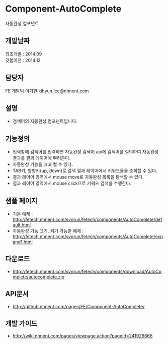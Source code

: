 Component-AutoComplete
======================

자동완성 컴포넌트

## 개발날짜
최초개발 : 2014.09<br>
깃헙이전 : 2014.12

## 담당자
FE 개발팀 이기현 <kihyun.lee@nhnent.com>

## 설명
- 검색어의 자동완성 컴포넌트입니다.

## 기능정의
- 입력창에 검색어를 입력하면 자동완성 검색어 api에 검색어를 질의하여 자동완성 결과를 결과 레이어에 뿌려준다.
- 자동완성 기능을 끄고 켤 수 있다.
- TAB키, 방향키(up, down)로 검색 결과 레이어에서 키워드들을 순회할 수 있다.
- 결과 레이어 영역에서 mouse move로 자동완성 목록을 탐색할 수 있다.
- 결과 레이어 영역에서 mouse click으로 키워드 검색을 수행한다.

## 샘플 페이지
- 기본 예제 : http://fetech.nhnent.com/svnrun/fetech/components/AutoComplete/default.html
- 자동완성 기능 끄기, 켜기 가능한 예제 : http://fetech.nhnent.com/svnrun/fetech/components/AutoComplete/expand1.html

## 다운로드
- http://fetech.nhnent.com/svnrun/fetech/components/download/AutoComplete/autocomplete.zip

## API문서
- http://github.nhnent.com/pages/FE/Component-AutoComplete/

## 개발 가이드
- http://wiki.nhnent.com/pages/viewpage.action?pageId=241926666




